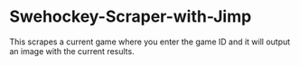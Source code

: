 ﻿# Swehockey-Scraper-with-Jimp


This scrapes a current game where you enter the game ID and it will output an image with the current results.
